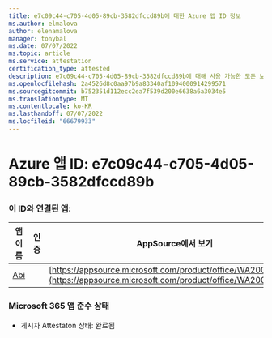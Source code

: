```yaml
---
title: e7c09c44-c705-4d05-89cb-3582dfccd89b에 대한 Azure 앱 ID 정보
ms.author: elmalova
author: elenamalova
manager: tonybal
ms.date: 07/07/2022
ms.topic: article
ms.service: attestation
certification_type: attested
description: e7c09c44-c705-4d05-89cb-3582dfccd89b에 대해 사용 가능한 모든 보안 및 규정 준수 정보입니다.
ms.openlocfilehash: 2a4526d8c0aa97b9a83340af1094000914299571
ms.sourcegitcommit: b752351d112ecc2ea7f539d200e6638a6a3034e5
ms.translationtype: MT
ms.contentlocale: ko-KR
ms.lasthandoff: 07/07/2022
ms.locfileid: "66679933"
---
```

# <a name="azure-app-id-e7c09c44-c705-4d05-89cb-3582dfccd89b"></a>Azure 앱 ID: e7c09c44-c705-4d05-89cb-3582dfccd89b


### <a name="apps-associated-with-this-id"></a>이 ID와 연결된 앱:
| **앱 이름** | **인증** | **AppSource에서 보기** |
|--------------|---------------|-----------------------|
| [Abi](../forward/WA200003862.md) |  | [https://appsource.microsoft.com/product/office/WA200003862](https://appsource.microsoft.com/product/office/WA200003862) |

### <a name="microsoft-365-app-compliance-status"></a>Microsoft 365 앱 준수 상태
- 게시자 Attestaton 상태: 완료됨
